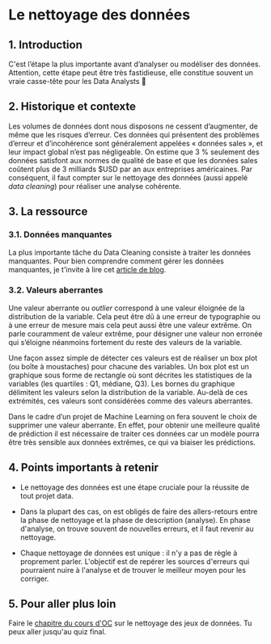 # Le nettoyage des données

## 1. Introduction
C'est l’étape la plus importante avant d’analyser ou modéliser des données. Attention, cette étape peut être très fastidieuse, elle constitue souvent un vraie casse-tête pour les Data Analysts 🤬

## 2. Historique et contexte
Les volumes de données dont nous disposons ne cessent d’augmenter, de même que les risques d’erreur. Ces données qui présentent des problèmes d’erreur et d’incohérence sont généralement appelées « données sales », et leur impact global n’est pas négligeable. On estime que 3 % seulement des données satisfont aux normes de qualité de base et que les données sales coûtent plus de 3 milliards $USD par an aux entreprises américaines.
Par conséquent, il faut compter sur le nettoyage des données (aussi appelé *data cleaning*) pour réaliser une analyse cohérente. 

## 3. La ressource

### 3.1. Données manquantes
La plus importante tâche du Data Cleaning consiste à traiter les données manquantes. Pour bien comprendre comment gérer les données manquantes, je t'invite à lire cet [article de blog](https://moncoachdata.com/blog/nettoyage-de-donnees-python/).

### 3.2. Valeurs aberrantes
Une valeur aberrante ou *outlier* correspond à une valeur éloignée de la distribution de la variable. Cela peut être dû à une erreur de typographie ou à une erreur de mesure mais cela peut aussi être une valeur extrême. On parle couramment de valeur extrême, pour désigner une valeur non erronée qui s’éloigne néanmoins fortement du reste des valeurs de la variable. 

Une façon assez simple de détecter ces valeurs est de réaliser un box plot (ou boîte à moustaches) pour chacune des variables. Un box plot est un graphique sous forme de rectangle où sont décrites les statistiques de la variables (les quartiles : Q1, médiane, Q3). Les bornes du graphique délimitent les valeurs selon la distribution de la variable. Au-delà de ces extrémités, ces valeurs sont considérées comme des valeurs aberrantes.

Dans le cadre d’un projet de Machine Learning on fera souvent le choix de supprimer une valeur aberrante. En effet, pour obtenir une meilleure qualité de prédiction il est nécessaire de traiter ces données car un modèle pourra être très sensible aux données extrêmes, ce qui va biaiser les prédictions.

## 4. Points importants à retenir
- Le nettoyage des données est une étape cruciale pour la réussite de tout projet data.

- Dans la plupart des cas, on est obligés de faire des allers-retours entre la phase de nettoyage et la phase de description (analyse). En phase d'analyse, on trouve souvent de nouvelles erreurs, et il faut revenir au nettoyage. 

- Chaque nettoyage de données est unique : il n'y a pas de règle à proprement parler. L'objectif est de repérer les sources d'erreurs qui pourraient nuire à l'analyse et de trouver le meilleur moyen pour les corriger.

## 5. Pour aller plus loin
Faire le [chapitre du cours d'OC](https://openclassrooms.com/fr/courses/4525266-decrivez-et-nettoyez-votre-jeu-de-donnees/4928106-reperez-les-differents-types-derreurs) sur le nettoyage des jeux de données. Tu peux aller jusqu'au quiz final.
